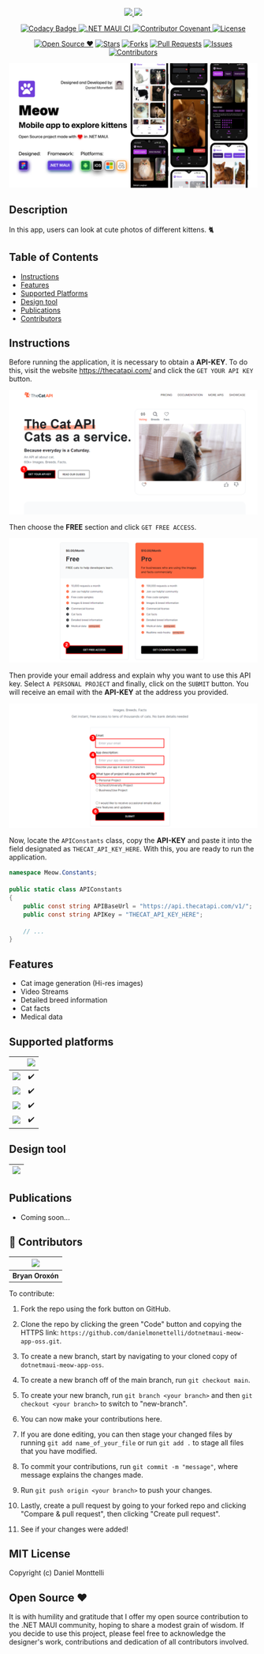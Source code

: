 <p align="center">
<a href="https://github.com/danielmonettelli/dotnetmaui-meow-app-oss#gh-light-mode-only">
<img width="300" src="https://raw.githubusercontent.com/danielmonettelli/dotnetmaui-meow-app-oss/99e22ab94d88778b60963f06bae1405e7903625b/Assets/brand_light.svg#gh-light-mode-only">
</a>
<a href="https://github.com/danielmonettelli/dotnetmaui-meow-app-oss#gh-dark-mode-only">
<img width="300" src="https://raw.githubusercontent.com/danielmonettelli/dotnetmaui-meow-app-oss/539401423b51b8a1cf9d5ea56e19a280f2217dcd/Assets/brand_dark.svg#gh-dark-mode-only">
</a>
</p>
<p align="center">
  <a href="https://app.codacy.com/gh/danielmonettelli/dotnetmaui-meow-app-oss/dashboard?utm_source=gh&utm_medium=referral&utm_content=&utm_campaign=Badge_grade">
  <img src="https://app.codacy.com/project/badge/Grade/3a130a6eae074e54b14b277d7617bff1" alt="Codacy Badge">
  </a>
  <a href="https://github.com/danielmonettelli/dotnetmaui-meow-app-oss/actions/workflows/mobile.yml">
  <img src="https://github.com/danielmonettelli/dotnetmaui-meow-app-oss/actions/workflows/mobile.yml/badge.svg" alt=".NET MAUI CI">
  </a>
  <a href="CODE_OF_CONDUCT.md">
    <img src="https://img.shields.io/badge/Contributor%20Covenant-2.1-4baaaa.svg" alt="Contributor Covenant">
  </a>
  <a href="LICENSE">
    <img src="https://img.shields.io/badge/license-MIT-blue.svg?style=flat-square" alt="License">
  </a>
</p>

<div align="center">

[![Open Source ❤](https://badges.frapsoft.com/os/v1/open-source.svg?v=103)](#open-source-) [![Stars](https://img.shields.io/github/stars/danielmonettelli/dotnetmaui-meow-app-oss)](https://github.com/danielmonettelli/dotnetmaui-meow-app-oss/stargazers) [![Forks](https://img.shields.io/github/forks/danielmonettelli/dotnetmaui-meow-app-oss)](https://github.com/danielmonettelli/dotnetmaui-meow-app-oss/network/members) [![Pull Requests](https://img.shields.io/github/issues-pr/danielmonettelli/dotnetmaui-meow-app-oss)](https://github.com/danielmonettelli/dotnetmaui-meow-app-oss/pulls) [![Issues](https://img.shields.io/github/issues/danielmonettelli/dotnetmaui-meow-app-oss)](https://github.com/danielmonettelli/dotnetmaui-meow-app-oss/issues) [![Contributors](https://img.shields.io/github/contributors/danielmonettelli/dotnetmaui-meow-app-oss?color=2b9348)](https://github.com/danielmonettelli/dotnetmaui-meow-app-oss/graphs/contributors)

</div>

[![Main Cover](https://raw.githubusercontent.com/danielmonettelli/dotnetmaui-meow-app-oss/main/Assets/meow_main_cover.png)](#Main-Cover)

## Description

In this app, users can look at cute photos of different kittens. 🐈

	
## Table of Contents
		
* [Instructions](#instructions)
* [Features](#features)
* [Supported Platforms](#supported-platforms)
* [Design tool](#design-tool)
* [Publications](#publications)
* [Contributors](#-contributors)

## Instructions

Before running the application, it is necessary to obtain a **API-KEY**. To do this, visit the website https://thecatapi.com/ and click the `GET YOUR API KEY` button.

![thecatapi part 1](https://raw.githubusercontent.com/danielmonettelli/dotnetmaui-meow-app-oss/main/Assets/thecatapi_part_1_updated.png)

Then choose the **FREE** section and click `GET FREE ACCESS`.

![thecatapi part 2](https://raw.githubusercontent.com/danielmonettelli/dotnetmaui-meow-app-oss/main/Assets/thecatapi_part_2_updated.png)

Then provide your email address and explain why you want to use this API key. Select `A PERSONAL PROJECT` and finally, click on the `SUBMIT` button. You will receive an email with the **API-KEY** at the address you provided.

![thecatapi part 3](https://raw.githubusercontent.com/danielmonettelli/dotnetmaui-meow-app-oss/main/Assets/thecatapi_part_3_updated.png)

Now, locate the `APIConstants` class, copy the **API-KEY** and paste it into the field designated as `THECAT_API_KEY_HERE`. With this, you are ready to run the application.

```csharp
namespace Meow.Constants;

public static class APIConstants
{
    public const string APIBaseUrl = "https://api.thecatapi.com/v1/";
    public const string APIKey = "THECAT_API_KEY_HERE";

    // ...
}
```

## Features
		
* Cat image generation (Hi-res images)
* Video Streams
* Detailed breed information
* Cat facts
* Medical data

## Supported platforms

|            | [<img src="https://raw.githubusercontent.com/danielmonettelli/dotnetmaui-meow-app-oss/main/Assets/dotnetmaui.png" width="150">](#dotnetmaui) |
| -------------------------- | :----------------: |
| [<img src="https://raw.githubusercontent.com/danielmonettelli/dotnetmaui-meow-app-oss/main/Assets/android.png" width="100">](#android) |         ✔️         |
| [<img src="https://raw.githubusercontent.com/danielmonettelli/dotnetmaui-meow-app-oss/main/Assets/ios.png" width="100">](#iOS) |         ✔️         |
| [<img src="https://raw.githubusercontent.com/danielmonettelli/dotnetmaui-meow-app-oss/main/Assets/windows.png" width="100">](#windows) |         ✔️         |
| [<img src="https://raw.githubusercontent.com/danielmonettelli/dotnetmaui-meow-app-oss/main/Assets/macos.png" width="100">](#macos) |         ✔️         |

## Design tool

| [<img src="https://raw.githubusercontent.com/danielmonettelli/dotnetmaui-meow-app-oss/99e22ab94d88778b60963f06bae1405e7903625b/Assets/figma.png" width="90">](https://www.figma.com/) |
| -------------------------- |

## Publications

- Coming soon...

## 👥 Contributors

| [<img src="https://avatars.githubusercontent.com/u/25359161?v=4" width="150">](https://github.com/BryanOroxon) |
:---------------------------------------------:|
| **Bryan Oroxón** |

To contribute:

1. Fork the repo using the fork button on GitHub.

2. Clone the repo by clicking the green "Code" button and copying the HTTPS link: `https://github.com/danielmonettelli/dotnetmaui-meow-app-oss.git`.

3. To create a new branch, start by navigating to your cloned copy of `dotnetmaui-meow-app-oss`. 

4. To create a new branch off of the main branch, run `git checkout main`.

5. To create your new branch, run `git branch <your branch>` and then `git checkout <your branch>` to switch to "new-branch".

6. You can now make your contributions here.

7. If you are done editing, you can then stage your changed files by running `git add name_of_your_file` or run `git add .` to stage all files that you have modified.

8. To commit your contributions, run `git commit -m "message"`, where message explains the changes made.

9. Run `git push origin <your branch>` to push your changes.

10. Lastly, create a pull request by going to your forked repo and clicking "Compare & pull request", then clicking "Create pull request".

11. See if your changes were added! 

## MIT License

Copyright (c) Daniel Monttelli

## Open Source ❤

It is with humility and gratitude that I offer my open source contribution to the .NET MAUI community, hoping to share a modest grain of wisdom. If you decide to use this project, please feel free to acknowledge the designer's work, contributions and dedication of all contributors involved.
